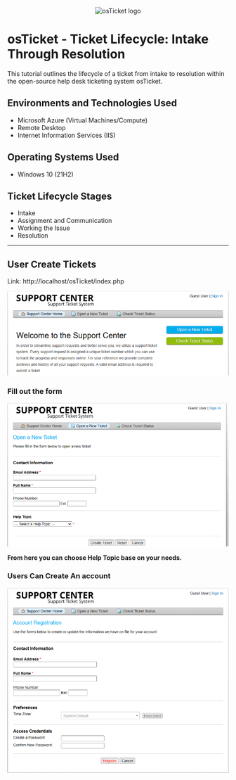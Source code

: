 <p align="center">
<img src="https://i.imgur.com/Clzj7Xs.png" alt="osTicket logo"/>
</p>

<h1>osTicket - Ticket Lifecycle: Intake Through Resolution</h1>
This tutorial outlines the lifecycle of a ticket from intake to resolution within the open-source help desk ticketing system osTicket.<br />


<h2>Environments and Technologies Used</h2>

- Microsoft Azure (Virtual Machines/Compute)
- Remote Desktop
- Internet Information Services (IIS)

<h2>Operating Systems Used </h2>

- Windows 10</b> (21H2)

<h2>Ticket Lifecycle Stages</h2>

- Intake
- Assignment and Communication
- Working the Issue
- Resolution

<hr>
<h2>User Create Tickets</h2>

Link: http://localhost/osTicket/index.php

 <img src="images/new_ticket.png" alt="new ticket screenshot"/>

 <br>

 <h3>Fill out the form</h3>
 <img src="images/new_ticket_form.png" alt="new ticket screenshot"/>

 <br>

<strong>From here you can choose Help Topic base on your needs.</strong>


 <h3>Users Can Create An account </h3>

  <img src="images/create_account.png" alt="new account screenshot"/>